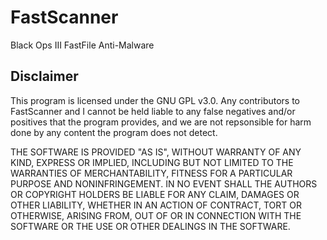 # FastScanner
Black Ops III FastFile Anti-Malware

## Disclaimer
This program is licensed under the GNU GPL v3.0. Any contributors to FastScanner and I cannot be held liable to any false negatives and/or positives that the program provides, and we are not repsonsible for harm done by any content the program does not detect.

THE SOFTWARE IS PROVIDED "AS IS", WITHOUT WARRANTY OF ANY KIND, EXPRESS OR IMPLIED, INCLUDING BUT NOT LIMITED TO THE WARRANTIES OF MERCHANTABILITY, FITNESS FOR A PARTICULAR PURPOSE AND NONINFRINGEMENT. IN NO EVENT SHALL THE AUTHORS OR COPYRIGHT HOLDERS BE LIABLE FOR ANY CLAIM, DAMAGES OR OTHER LIABILITY, WHETHER IN AN ACTION OF CONTRACT, TORT OR OTHERWISE, ARISING FROM, OUT OF OR IN CONNECTION WITH THE SOFTWARE OR THE USE OR OTHER DEALINGS IN THE SOFTWARE.


